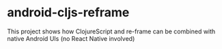# android-cljs-reframe
This project shows how ClojureScript and re-frame can be combined with native Android UIs (no React Native involved)
